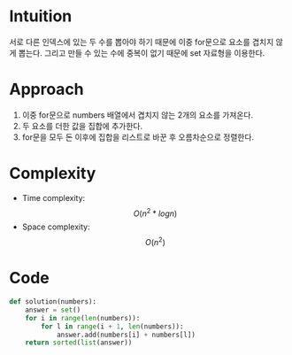 # Intuition

서로 다른 인덱스에 있는 두 수를 뽑아야 하기 때문에 이중 for문으로 요소를 겹치지 않게 뽑는다. 그리고 만들 수 있는 수에 중복이 없기 때문에 set 자료형을 이용한다.

# Approach

1. 이중 for문으로 numbers 배열에서 겹치지 않는 2개의 요소를 가져온다.
2. 두 요소를 더한 값을 집합에 추가한다.
3. for문을 모두 돈 이후에 집합을 리스트로 바꾼 후 오름차순으로 정렬한다.

# Complexity

- Time complexity:
  $$O(n^2*logn)$$
- Space complexity:
  $$O(n^2)$$

# Code

```py
def solution(numbers):
    answer = set()
    for i in range(len(numbers)):
        for l in range(i + 1, len(numbers)):
            answer.add(numbers[i] + numbers[l])
    return sorted(list(answer))
```
